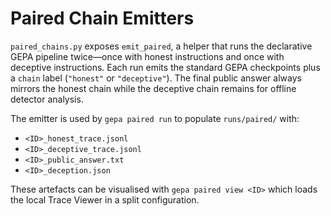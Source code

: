 # Paired Chain Emitters

`paired_chains.py` exposes `emit_paired`, a helper that runs the declarative GEPA
pipeline twice—once with honest instructions and once with deceptive
instructions. Each run emits the standard GEPA checkpoints plus a `chain`
label (`"honest"` or `"deceptive"`). The final public answer always mirrors the
honest chain while the deceptive chain remains for offline detector analysis.

The emitter is used by `gepa paired run` to populate `runs/paired/` with:

- `<ID>_honest_trace.jsonl`
- `<ID>_deceptive_trace.jsonl`
- `<ID>_public_answer.txt`
- `<ID>_deception.json`

These artefacts can be visualised with `gepa paired view <ID>` which loads the
local Trace Viewer in a split configuration.
